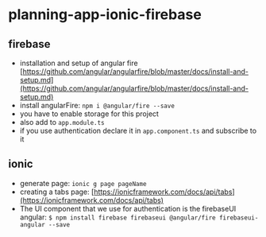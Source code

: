 # planning-app-ionic-firebase

## firebase
* installation and setup of angular fire [https://github.com/angular/angularfire/blob/master/docs/install-and-setup.md](https://github.com/angular/angularfire/blob/master/docs/install-and-setup.md)
* install angularFire: `npm i @angular/fire --save`
* you have to enable storage for this project
* also add to `app.module.ts`
* if you use authentication declare it in `app.component.ts` and subscribe to it


## ionic
* generate page: `ionic g page pageName`
* creating a tabs page: [https://ionicframework.com/docs/api/tabs](https://ionicframework.com/docs/api/tabs)
* The UI component that we use for authentication is the firebaseUI angular: `$ npm install firebase firebaseui @angular/fire firebaseui-angular --save`

